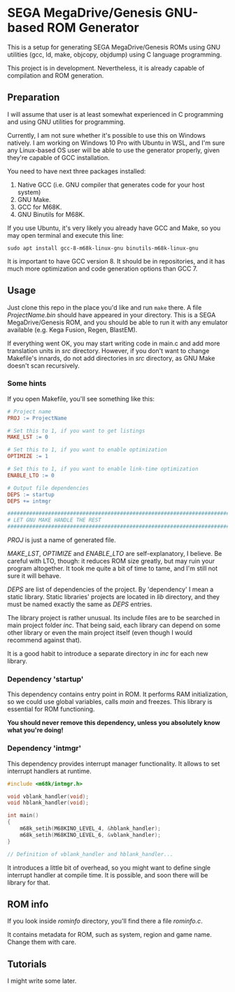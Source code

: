 # SEGA MegaDrive/Genesis GNU-based ROM Generator

This is a setup for generating SEGA MegaDrive/Genesis ROMs using GNU utilities
(gcc, ld, make, objcopy, objdump) using C language programming.

This project is in development. Nevertheless, it is already capable of 
compilation and ROM generation. 

## Preparation

I will assume that user is at least somewhat experienced in C programming and
using GNU utilities for programming.

Currently, I am not sure whether it's possible to use this on Windows natively.
I am working on Windows 10 Pro with Ubuntu in WSL, and I'm sure any Linux-based
OS user will be able to use the generator properly, given they're capable of
GCC installation.

You need to have next three packages installed:

1. Native GCC (i.e. GNU compiler that generates code for your host system)
2. GNU Make.
3. GCC for M68K.
4. GNU Binutils for M68K.

If you use Ubuntu, it's very likely you already have GCC and Make, so you may open
terminal and execute this line:

```
sudo apt install gcc-8-m68k-linux-gnu binutils-m68k-linux-gnu
```

It is important to have GCC version 8. It should be in repositories, and it has
much more optimization and code generation options than GCC 7.

## Usage

Just clone this repo in the place you'd like and run ``make`` there. A file _ProjectName.bin_
should have appeared in your directory. This is a SEGA MegaDrive/Genesis ROM, and 
you should be able to run it with any emulator available (e.g. Kega Fusion, Regen, BlastEM).

If everything went OK, you may start writing code in main.c and add more translation
units in _src_ directory. However, if you don't want to change Makefile's innards, do
not add directories in _src_ directory, as GNU Make doesn't scan recursively.

### Some hints

If you open Makefile, you'll see something like this:

```Makefile
# Project name
PROJ := ProjectName

# Set this to 1, if you want to get listings
MAKE_LST := 0

# Set this to 1, if you want to enable optimization
OPTIMIZE := 1

# Set this to 1, if you want to enable link-time optimization
ENABLE_LTO := 0

# Output file dependencies
DEPS := startup
DEPS += intmgr

###############################################################################
# LET GNU MAKE HANDLE THE REST                                                #
###############################################################################
```

_PROJ_ is just a name of generated file.

_MAKE\_LST_, _OPTIMIZE_ and _ENABLE\_LTO_ are self-explanatory, I believe. Be careful
with LTO, though: it reduces ROM size greatly, but may ruin your program altogether. 
It took me quite a bit of time to tame, and I'm still not sure it will behave.

_DEPS_ are list of dependencies of the project. By 'dependency' I mean a static library.
Static libraries' projects are located in _lib_ directory, and they must be named exactly
the same as _DEPS_ entries.

The library project is rather unusual. Its include files are to be searched in
main project folder _inc_. That being said, each library can depend on some other
library or even the main project itself (even though I would recommend against that).

It is a good habit to introduce a separate directory in _inc_ for each new library.

### Dependency 'startup'

This dependency contains entry point in ROM. It performs RAM initialization,
so we could use global variables, calls _main_ and freezes. This library is
essential for ROM functioning.

**You should never remove this dependency, unless you absolutely know what you're doing!**

### Dependency 'intmgr'

This dependency provides interrupt manager functionality. It allows to set interrupt
handlers at runtime.

```c
#include <m68k/intmgr.h>

void vblank_handler(void);
void hblank_handler(void);

int main()
{
    m68k_setih(M68KINO_LEVEL_4, &hblank_handler);
    m68k_setih(M68KINO_LEVEL_6, &vblank_handler);
}

// Definition of vblank_handler and hblank_handler...

```

It introduces a little bit of overhead, so you might want to define single
interrupt handler at compile time. It is possible, and soon there will be library
for that.

## ROM info

If you look inside _rominfo_ directory, you'll find there a file _rominfo.c_.

It contains metadata for ROM, such as system, region and game name. 
Change them with care.

## Tutorials

I might write some later.
